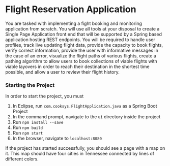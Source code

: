 # Flight Reservation Application
You are tasked with implementing a fight booking and monitoring application from scratch. You will use all tools at your disposal to create a Single Page Application front end that will be supported by a Spring based application hosting REST endpoints. You will be required to handle user profiles, track live updating flight data, provide the capacity to book flights, verify correct information, provide the user with informative messages in the case of an error, visualize the flight paths of various flights, create a pathing algorithm to allow users to book collections of viable flights with viable layovers in order to reach their destination in the shortest time possible, and allow a user to review their flight history.

### Starting the Project
In order to start the project, you must
1. In Eclipse, run `com.cooksys.FlightApplication.java` as a Spring Boot Project
2. In the command prompt, navigate to the `ui` directory inside the project
3. Run `npm install --save`
4. Run `npm build`
5. Run `npm start`
6. In the browser, navigate to `localhost:8080`

If the project has started successfully, you should see a page with a map on it. This map should have four cities in Tennessee connected by lines of different colors.